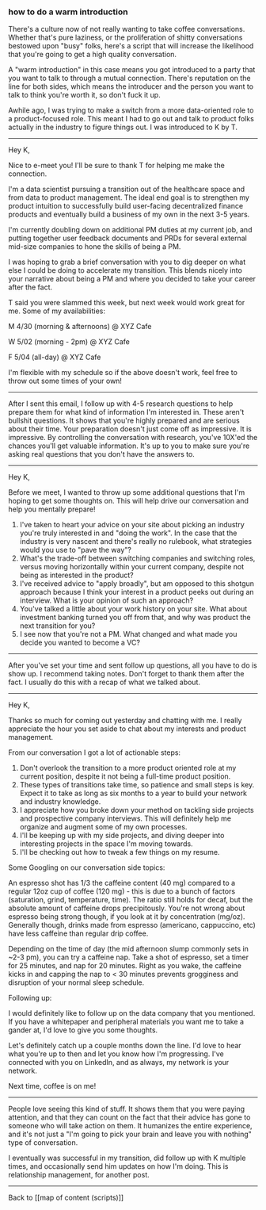 ### how to do a warm introduction

There's a culture now of not really wanting to take coffee conversations. Whether that's pure laziness, or the proliferation of shitty conversations bestowed upon "busy" folks, here's a script that will increase the likelihood that you're going to get a high quality conversation.

A "warm introduction" in this case means you got introduced to a party that you want to talk to through a mutual connection. There's reputation on the line for both sides, which means the introducer and the person you want to talk to think you're worth it, so don't fuck it up.  
  
Awhile ago, I was trying to make a switch from a more data-oriented role to a product-focused role. This meant I had to go out and talk to product folks actually in the industry to figure things out. I was introduced to K by T.

---

Hey K,

Nice to e-meet you! I'll be sure to thank T for helping me make the connection.

I'm a data scientist pursuing a transition out of the healthcare space and from data to product management. The ideal end goal is to strengthen my product intuition to successfully build user-facing decentralized finance products and eventually build a business of my own in the next 3-5 years.

I'm currently doubling down on additional PM duties at my current job, and putting together user feedback documents and PRDs for several external mid-size companies to hone the skills of being a PM.

I was hoping to grab a brief conversation with you to dig deeper on what else I could be doing to accelerate my transition. This blends nicely into your narrative about being a PM and where you decided to take your career after the fact.

T said you were slammed this week, but next week would work great for me. Some of my availabilities:

M 4/30 (morning & afternoons) @ XYZ Cafe

W 5/02 (morning - 2pm) @ XYZ Cafe

F 5/04 (all-day) @ XYZ Cafe

I'm flexible with my schedule so if the above doesn't work, feel free to throw out some times of your own!

---

After I sent this email, I follow up with 4-5 research questions to help prepare them for what kind of information I'm interested in. These aren't bullshit questions. It shows that you're highly prepared and are serious about their time. Your preparation doesn't just come off as impressive. It is impressive. By controlling the conversation with research, you've 10X'ed the chances you'll get valuable information. It's up to you to make sure you're asking real questions that you don't have the answers to.

---

Hey K,

Before we meet, I wanted to throw up some additional questions that I'm hoping to get some thoughts on. This will help drive our conversation and help you mentally prepare!

1. I've taken to heart your advice on your site about picking an industry you're truly interested in and "doing the work". In the case that the industry is very nascent and there's really no rulebook, what strategies would you use to "pave the way"?
2. What's the trade-off between switching companies and switching roles, versus moving horizontally within your current company, despite not being as interested in the product?
3. I've received advice to "apply broadly", but am opposed to this shotgun approach because I think your interest in a product peeks out during an interview. What is your opinion of such an approach?
4. You've talked a little about your work history on your site. What about investment banking turned you off from that, and why was product the next transition for you?
5. I see now that you're not a PM. What changed and what made you decide you wanted to become a VC?

---

After you've set your time and sent follow up questions, all you have to do is show up. I recommend taking notes. Don't forget to thank them after the fact. I usually do this with a recap of what we talked about.

---

Hey K,

Thanks so much for coming out yesterday and chatting with me. I really appreciate the hour you set aside to chat about my interests and product management.

From our conversation I got a lot of actionable steps:

1. Don't overlook the transition to a more product oriented role at my current position, despite it not being a full-time product position.
2. These types of transitions take time, so patience and small steps is key. Expect it to take as long as six months to a year to build your network and industry knowledge.
3. I appreciate how you broke down your method on tackling side projects and prospective company interviews. This will definitely help me organize and augment some of my own processes.
4. I'll be keeping up with my side projects, and diving deeper into interesting projects in the space I'm moving towards.
5. I'll be checking out how to tweak a few things on my resume.

Some Googling on our conversation side topics:

An espresso shot has 1/3 the caffeine content (40 mg) compared to a regular 12oz cup of coffee (120 mg) - this is due to a bunch of factors (saturation, grind, temperature, time). The ratio still holds for decaf, but the absolute amount of caffeine drops precipitously. You're not wrong about espresso being strong though, if you look at it by concentration (mg/oz). Generally though, drinks made from espresso (americano, cappuccino, etc) have less caffeine than regular drip coffee.

Depending on the time of day (the mid afternoon slump commonly sets in ~2-3 pm), you can try a caffeine nap. Take a shot of espresso, set a timer for 25 minutes, and nap for 20 minutes. Right as you wake, the caffeine kicks in and capping the nap to < 30 minutes prevents grogginess and disruption of your normal sleep schedule.

Following up:

I would definitely like to follow up on the data company that you mentioned. If you have a whitepaper and peripheral materials you want me to take a gander at, I'd love to give you some thoughts.

Let's definitely catch up a couple months down the line. I'd love to hear what you're up to then and let you know how I'm progressing. I've connected with you on LinkedIn, and as always, my network is your network.

Next time, coffee is on me!

---

People love seeing this kind of stuff. It shows them that you were paying attention, and that they can count on the fact that their advice has gone to someone who will take action on them. It humanizes the entire experience, and it's not just a "I'm going to pick your brain and leave you with nothing" type of conversation.   
  
I eventually was successful in my transition, did follow up with K multiple times, and occasionally send him updates on how I'm doing. This is relationship management, for another post.

---

Back to [[map of content (scripts)]]